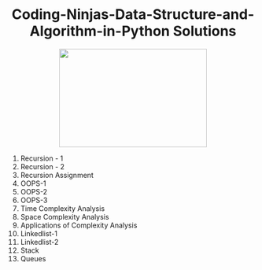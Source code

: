 
<h1 align="center"><b>Coding-Ninjas-Data-Structure-and-Algorithm-in-Python Solutions </b></h1>

<p align="center">
<img src="https://pa1.narvii.com/7033/f52fb7e1b69cea2a8120b4d2824196c956180015r1-538-302_hq.gif" width="300" height="200" />
</p>
<p1 text-align=center>
  <ol>
    <li> Recursion - 1 </li>
    <li> Recursion - 2 </li>
    <li> Recursion Assignment </li>
    <li> OOPS-1 </li>
    <li> OOPS-2 </li>
    <li> OOPS-3 </li>
    <li> Time Complexity Analysis </li>
    <li> Space Complexity Analysis </li>
    <li> Applications of Complexity Analysis </li>
    <li> Linkedlist-1 </li>
    <li> Linkedlist-2 </li>
    <li> Stack </li>
    <li> Queues </li>
  </ol>
</p1>

